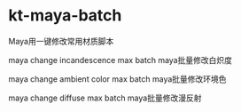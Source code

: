 # kt-maya-batch
Maya用一键修改常用材质脚本

maya change incandescence max batch
maya批量修改白炽度

maya change ambient color max batch
maya批量修改环境色

maya change diffuse max batch
maya批量修改漫反射
